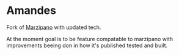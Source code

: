# Amandes

Fork of [Marzipano](https://github.com/google/marzipano) with updated tech.

At the moment goal is to be feature compatable to marzipano with improvements
beeing don in how it's published tested and built.
